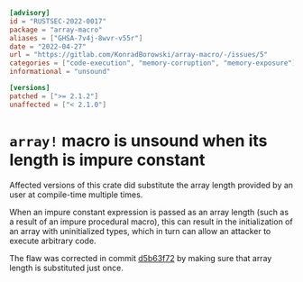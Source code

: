 ```toml
[advisory]
id = "RUSTSEC-2022-0017"
package = "array-macro"
aliases = ["GHSA-7v4j-8wvr-v55r"]
date = "2022-04-27"
url = "https://gitlab.com/KonradBorowski/array-macro/-/issues/5"
categories = ["code-execution", "memory-corruption", "memory-exposure"]
informational = "unsound"

[versions]
patched = [">= 2.1.2"]
unaffected = ["< 2.1.0"]
```

# `array!` macro is unsound when its length is impure constant

Affected versions of this crate did substitute the array length provided by an user at compile-time multiple times.

When an impure constant expression is passed as an array length (such as a result of an impure procedural macro), this can result in the initialization of an array with uninitialized types, which in turn can allow an attacker to execute arbitrary code.

The flaw was corrected in commit [d5b63f72](https://gitlab.com/KonradBorowski/array-macro/-/commit/d5b63f72090f3809c21ac28f9cfd84f12559bf7d) by making sure that array length is substituted just once.
